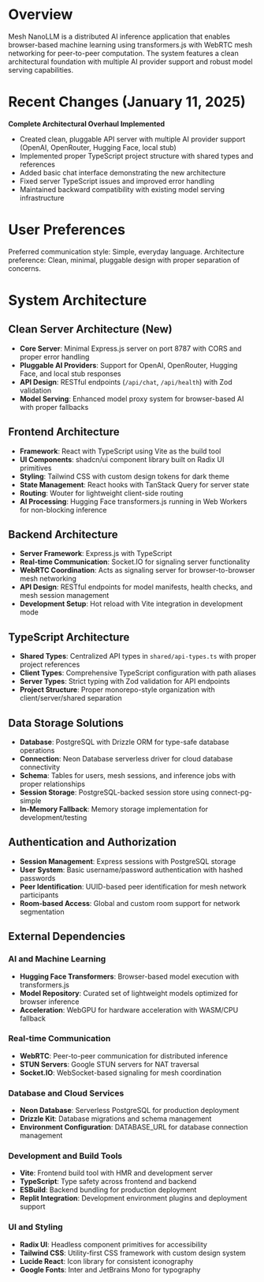 # Overview

Mesh NanoLLM is a distributed AI inference application that enables browser-based machine learning using transformers.js with WebRTC mesh networking for peer-to-peer computation. The system features a clean architectural foundation with multiple AI provider support and robust model serving capabilities.

# Recent Changes (January 11, 2025)

**Complete Architectural Overhaul Implemented**
- Created clean, pluggable API server with multiple AI provider support (OpenAI, OpenRouter, Hugging Face, local stub)
- Implemented proper TypeScript project structure with shared types and references
- Added basic chat interface demonstrating the new architecture
- Fixed server TypeScript issues and improved error handling
- Maintained backward compatibility with existing model serving infrastructure

# User Preferences

Preferred communication style: Simple, everyday language.
Architecture preference: Clean, minimal, pluggable design with proper separation of concerns.

# System Architecture

## Clean Server Architecture (New)
- **Core Server**: Minimal Express.js server on port 8787 with CORS and proper error handling
- **Pluggable AI Providers**: Support for OpenAI, OpenRouter, Hugging Face, and local stub responses
- **API Design**: RESTful endpoints (`/api/chat`, `/api/health`) with Zod validation
- **Model Serving**: Enhanced model proxy system for browser-based AI with proper fallbacks

## Frontend Architecture
- **Framework**: React with TypeScript using Vite as the build tool
- **UI Components**: shadcn/ui component library built on Radix UI primitives
- **Styling**: Tailwind CSS with custom design tokens for dark theme
- **State Management**: React hooks with TanStack Query for server state
- **Routing**: Wouter for lightweight client-side routing
- **AI Processing**: Hugging Face transformers.js running in Web Workers for non-blocking inference

## Backend Architecture
- **Server Framework**: Express.js with TypeScript
- **Real-time Communication**: Socket.IO for signaling server functionality
- **WebRTC Coordination**: Acts as signaling server for browser-to-browser mesh networking
- **API Design**: RESTful endpoints for model manifests, health checks, and mesh session management
- **Development Setup**: Hot reload with Vite integration in development mode

## TypeScript Architecture
- **Shared Types**: Centralized API types in `shared/api-types.ts` with proper project references
- **Client Types**: Comprehensive TypeScript configuration with path aliases
- **Server Types**: Strict typing with Zod validation for API endpoints
- **Project Structure**: Proper monorepo-style organization with client/server/shared separation

## Data Storage Solutions
- **Database**: PostgreSQL with Drizzle ORM for type-safe database operations
- **Connection**: Neon Database serverless driver for cloud database connectivity
- **Schema**: Tables for users, mesh sessions, and inference jobs with proper relationships
- **Session Storage**: PostgreSQL-backed session store using connect-pg-simple
- **In-Memory Fallback**: Memory storage implementation for development/testing

## Authentication and Authorization
- **Session Management**: Express sessions with PostgreSQL storage
- **User System**: Basic username/password authentication with hashed passwords
- **Peer Identification**: UUID-based peer identification for mesh network participants
- **Room-based Access**: Global and custom room support for network segmentation

## External Dependencies

### AI and Machine Learning
- **Hugging Face Transformers**: Browser-based model execution with transformers.js
- **Model Repository**: Curated set of lightweight models optimized for browser inference
- **Acceleration**: WebGPU for hardware acceleration with WASM/CPU fallback

### Real-time Communication
- **WebRTC**: Peer-to-peer communication for distributed inference
- **STUN Servers**: Google STUN servers for NAT traversal
- **Socket.IO**: WebSocket-based signaling for mesh coordination

### Database and Cloud Services
- **Neon Database**: Serverless PostgreSQL for production deployment
- **Drizzle Kit**: Database migrations and schema management
- **Environment Configuration**: DATABASE_URL for database connection management

### Development and Build Tools
- **Vite**: Frontend build tool with HMR and development server
- **TypeScript**: Type safety across frontend and backend
- **ESBuild**: Backend bundling for production deployment
- **Replit Integration**: Development environment plugins and deployment support

### UI and Styling
- **Radix UI**: Headless component primitives for accessibility
- **Tailwind CSS**: Utility-first CSS framework with custom design system
- **Lucide React**: Icon library for consistent iconography
- **Google Fonts**: Inter and JetBrains Mono for typography